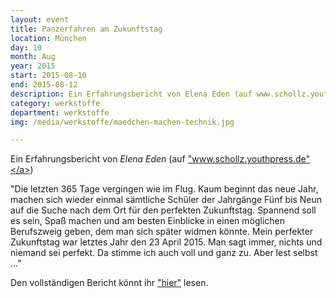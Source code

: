 ```yaml
---
layout: event
title: Panzerfahren am Zukunftstag
location: München
day: 10
month: Aug
year: 2015
start: 2015-08-10
end: 2015-08-12
description: Ein Erfahrungsbericht von Elena Eden (auf www.schollz.youthpress.de) "Die letzten 365 Tage vergingen wie im Flug.
category: werkstoffe
department: werkstoffe
img: /media/werkstoffe/maedchen-machen-technik.jpg

---
```



Ein Erfahrungsbericht von *Elena Eden* (auf <a href="hwww.schollz.youthpress.de">"www.schollz.youthpress.de"</a>)

"Die letzten 365 Tage vergingen wie im Flug. Kaum beginnt das neue Jahr, machen sich wieder einmal sämtliche Schüler der Jahrgänge Fünf bis Neun auf die Suche nach dem Ort für den perfekten Zukunftstag. Spannend soll es sein, Spaß machen und am besten Einblicke in einen möglichen Berufszweig geben, dem man sich später widmen könnte. Mein perfekter Zukunftstag war letztes Jahr den 23 April 2015. Man sagt immer, nichts und niemand sei perfekt. Da stimme ich auch voll und ganz zu. Aber lest selbst ..."

Den vollständigen Bericht könnt ihr <a href="http://www.schollz.youthpress.de/index.php/rubriken/austausch/91-panzerfahren-am-zukunftstag">"hier"</a> lesen.


